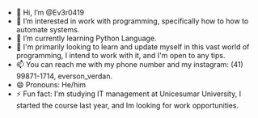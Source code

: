- 👋 Hi, I’m @Ev3r0419
- 👀 I’m interested in work with programming, specifically how to how to automate systems.
- 🌱 I’m currently learning Python Language.
- 💞️ I'm primarily looking to learn and update myself in this vast world of programming, I intend to work with it, and I'm open to any tips. 
- 📫 You can reach me with my phone number and my instagram: (41) 99871-1714, everson_verdan.
- 😄 Pronouns: He/him
- ⚡ Fun fact: I'm studying IT management at Unicesumar University, I started the course last year, and Im looking for work opportunities.

<!---
Ev3r0419/Ev3r0419 is a ✨ special ✨ repository because its `README.md` (this file) appears on your GitHub profile.
You can click the Preview link to take a look at your changes.
--->
